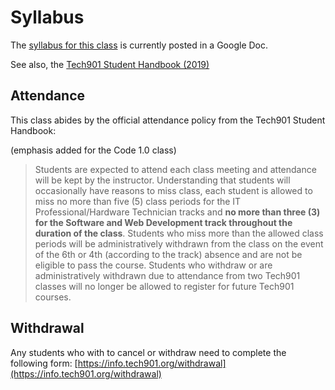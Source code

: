 # Syllabus


The [syllabus for this class](https://docs.google.com/document/d/1IckERJFpBJJt0Zm6kEqL6TV0GQr_uwK47D35BrdNjSM/edit?usp=sharing) is currently posted in a Google Doc.

See also, the [Tech901 Student Handbook (2019)](https://docs.google.com/document/d/1rn1t9XO2CXj2gVc_dBKEk3SqFFozEAEb2GEj5Jgmv5M/edit#heading=h.1wd0fvq3yt8i)

## Attendance

This class abides by the official attendance policy from the Tech901 Student Handbook:

(emphasis added for the Code 1.0 class)

> Students are expected to attend each class meeting and attendance will be kept
> by the instructor. Understanding that students will occasionally have reasons to
> miss class, each student is allowed to miss no more than five (5) class periods
> for the IT Professional/Hardware Technician tracks and **no more than three (3)
> for the Software and Web Development track throughout the duration of the class**.
> Students who miss more than the allowed class periods will be administratively
> withdrawn from the class on the event of the 6th or 4th (according to the track)
> absence and are not be eligible to pass the course. Students who withdraw or
> are administratively withdrawn due to attendance from two Tech901 classes will
> no longer be allowed to register for future Tech901 courses.

## Withdrawal

Any students who with to cancel or withdraw need to complete the following
form: [https://info.tech901.org/withdrawal](https://info.tech901.org/withdrawal)
